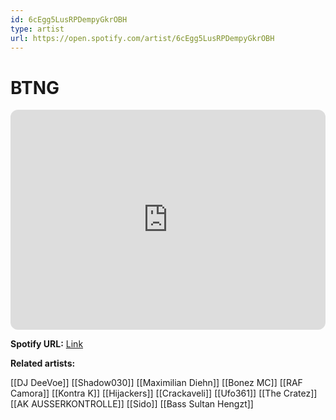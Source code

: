```yaml
---
id: 6cEgg5LusRPDempyGkrOBH
type: artist
url: https://open.spotify.com/artist/6cEgg5LusRPDempyGkrOBH
---
```

# BTNG

<iframe style="border-radius:12px" src="https://open.spotify.com/embed/artist/6cEgg5LusRPDempyGkrOBH" width="100%" height="352" frameBorder="0" allowfullscreen="" allow="autoplay; clipboard-write; encrypted-media; fullscreen; picture-in-picture" loading="lazy"></iframe>

**Spotify URL:** [Link](https://open.spotify.com/artist/6cEgg5LusRPDempyGkrOBH)

**Related artists:**

[[DJ DeeVoe]]
[[Shadow030]]
[[Maximilian Diehn]]
[[Bonez MC]]
[[RAF Camora]]
[[Kontra K]]
[[Hijackers]]
[[Crackaveli]]
[[Ufo361]]
[[The Cratez]]
[[AK AUSSERKONTROLLE]]
[[Sido]]
[[Bass Sultan Hengzt]]
